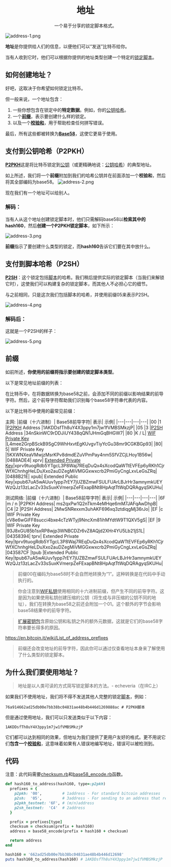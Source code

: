# <center>地址</center>
<center>一个易于分享的锁定脚本格式。</center>

![address-1.png](img/address-1%20(1).png)

**地址**是你提供给人们的信息，以便他们可以“发送”比特币给你。

当有人收到它时，他们可以根据你提供的地址类型创建一个特定的[锁定脚本](../../Transaction/Transaction%20Data/output/scriptPubKey/scriptPubKey.md)。

## 如何创建地址？

好吧，这取决于你希望如何锁定比特币。

但一般来说，一个地址包含：

1. 一些你想包含在锁定中的**特定数据**。例如，你的[公钥哈希](../Public%20Key/Public%20Key%20Hash/public-key-hash.md)。
2. 一个[**前缀**](#前缀)，表示要创建什么样的锁定。
3. 以及一个[**校验和**](../Checksum/Checksum.md)，用于帮助检查任何拼写错误。

最后，所有这些都被转换为[**Base58**](../Base58/Base58.md)，这使它更易于使用。

## 支付到公钥哈希（P2PKH）
[**P2PKH**](../../Script/P2PKH/P2PKH.md)这是将比特币锁定到[公钥](../Public%20Key/Public%20Key.md)（或更精确地说：[公钥哈希](../Public%20Key/Public%20Key%20Hash/public-key-hash.md)）的典型地址。

如上所述，我们将一个**前缀**附加到我们的哈希公钥并在前面添加一个**校验和**，然后将其全部编码为base58。
![address-2.png](img/address-2%20(1).png)

现在我们有一个地址可以给别人。 

### 解码：
当有人从这个地址创建锁定脚本时，他们只需解码base58以**检索其中的hash160**，然后**创建一个P2PKH锁定脚本**，如下所示：

![address-3.png](img/address-3%20(1).png)

**前缀**指示了要创建什么类型的锁定，而**hash160**告诉它们要在其中放什么。

## 支付到脚本哈希（P2SH）
[**P2SH**](../../Script/P2SH/P2SH.md)：这个锁定包括[脚本](../../Script/Script.md)的哈希。我们稍后提供实际的锁定脚本（当我们来解锁它时），这使我们可以构建复杂的锁定脚本，而其他人不必担心它的细节。

与之前相同，只是这次我们包括脚本的哈希，并使用前缀05来表示P2SH。

![address-4.png](img/address-4%20(1).png)

### 解码后：
这就是一个P2SH的样子：

![address-5.png](img/address-5%20(1).png)

## 前缀
如前所述，**你使用的前缀将指示要创建的锁定脚本类型**。

以下是常见地址前缀的列表：

在比特币中，在将数据转换为base58之前，会添加不同的前缀以影响结果的前导字符。然后，这个前导字符帮助我们识别每个base58字符串代表的内容。

以下是比特币中使用的最常见前缀：

主网:
|前缀（十六进制）|	Base58前导字符|	表示|	示例|
|---|---|---|---|
|00	|1	|[P2PKH](../../Script/P2PKH/P2PKH.md) Address	|1AKDDsfTh8uY4X3ppy1m7jw1fVMBSMkzjP|
|05	|3	|[P2SH](../../Script/P2SH/P2SH.md) Address	|34nSkinWC9rDDJiUY438qQN1JHmGqBHGW7|
|80	|K / L|	[WIF Private Key](../Private%20Key/WIF%20Private%20Key/WIF%20Private%20Key.md) 	|L4mee2GrpBSckB9SgC9WhHxvtEgKUvgvTiyYcGu38mr9CGKBGp93|
|80|	5|	WIF Private Key 	|5KXWNXeaVMwjzMsrKPv8dmdEZuVPmPay4nm5SfVZCjLHoy1B56w|
|0488ADE4|	xprv|	[Extended Private Key](../../HD%20Wallets/Extended%20Keys/Extended%20Keys.md)|xprv9tuogRdb5YTgcL3P8Waj7REqDuQx4sXcodQaWTtEVFEp6yRKh1CjrWfXChnhgHeLDuXxo2auDZegMiVMGGxwxcrb2PmiGyCngLxvLeGsZRq|
|0488B21E|	xpub|	Extended Public Key|xpub67uA5wAUuv1ypp7rEY7jUZBZmwFSULFUArLBJrHr3amnymkUEYWzQJz13zLacZv33sSuxKVmerpZeFExapBNt8HpAqtTtWqDQRAgyqSKUHu|

测试网络:
|前缀（十六进制）|	Base58前导字符|	表示|	示例|
|---|---|---|---|
|6F	|m / n	|P2PKH Address|	ms2qxPw1Q2nTkm4eMHqe6mM7JAFqAwDhpB|
|C4	|2	|P2SH Address|	2MwSNRexxm3uhAKF696xq3ztdiqgMj36rJo|
|EF	|c	|WIF Private Key 	|cV8e6wGiFF8succi4bxe4cTzWTyj9NncXm81ihMYdtW9T1QXV5gS|
|EF	|9	|WIF Private Key 	|93J8xGU85b1sxRP8wjp3WNBCDZr6vZ8AQjd2XHr4YU5Lb21jS1L|
|04358394|	tprv|	Extended Private Key|tprv9tuogRdb5YTgcL3P8Waj7REqDuQx4sXcodQaWTtEVFEp6yRKh1CjrWfXChnhgHeLDuXxo2auDZegMiVMGGxwxcrb2PmiGyCngLxvLeGsZRq|
|043587CF	|tpub	|Extended Public Key|tpub67uA5wAUuv1ypp7rEY7jUZBZmwFSULFUArLBJrHr3amnymkUEYWzQJz13zLacZv33sSuxKVmerpZeFExapBNt8HpAqtTtWqDQRAgyqSKUHu|

>前缀00在编码为base58时不会自然地转换为“1”。这种转换是在代码中手动执行的。

>你会注意到[WIF私钥](../../Keys/Private%20Key/WIF%20Private%20Key/WIF%20Private%20Key.md)使用相同的十六进制前缀，但产生不同的前导字符。这是因为如果使用私钥创建压缩的公钥（将生成与非压缩的公钥不同的地址），我们在转换为base58之前还会附加一个01。这个额外的字节会影响base58结果中的前导字符。

>[扩展密钥包](../../HD%20Wallets/Extended%20Keys/Extended%20Keys.md)含原始公钥和私钥之外的额外元数据，这就是它们的base58字符串要长得多的原因。

https://en.bitcoin.it/wiki/List_of_address_prefixes

>前缀还会改变地址的前导字符，因此你可以通过仅查看地址本身来了解使用了什么类型的锁定脚本。

## 为什么我们要使用地址？
>地址是以人类可读的方式简写锁定脚本的方法。- echeveria（在IRC上）

如果我们不使用地址，我们将不得不发送其他人完整的锁定[脚本](../../Script/Script.md)，例如：
```
76a914662ad25db00e7bb38bc04831ae48b4b446d1269888ac # P2PKH脚本
```
但是通过使用地址，我们可以只发送类似于以下内容：
```
1AKDDsfTh8uY4X3ppy1m7jw1fVMBSMkzjP
```
它们都可以达到相同的效果，但地址为我们提供了更用户友好的格式。更不用说它们**包含一个[校验和](../Checksum/Checksum.md)**，这意味着如果有人错误地编写地址，错误可以被检测到。

## 代码
注意：此代码需要[checksum.rb](https://github.com/in3rsha/learnmeabitcoin-code/blob/master/checksum.rb)和[base58_encode.rb](https://github.com/in3rsha/learnmeabitcoin-code/blob/master/base58_encode.rb)函数。
```ruby
def hash160_to_address(hash160, type=:p2pkh)
  prefixes = {
    p2pkh: '00',         # 1address - For standard bitcoin addresses
    p2sh:  '05',         # 3address - For sending to an address that requires multiple signatures (multisig)
    p2pkh_testnet: '6F', # (m/n)address
    p2sh_testnet:  'C4'  # 2address
  }

  prefix = prefixes[type]
  checksum = checksum(prefix + hash160)
  address = base58_encode(prefix + hash160 + checksum)

  return address
end

hash160 = '662ad25db00e7bb38bc04831ae48b4b446d12698'
puts hash160_to_address(hash160) # 1AKDDsfTh8uY4X3ppy1m7jw1fVMBSMkzjP
```

